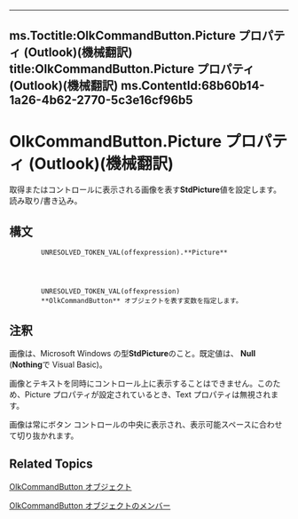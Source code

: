 

---
ms.Toctitle:OlkCommandButton.Picture プロパティ (Outlook)(機械翻訳)
title:OlkCommandButton.Picture プロパティ (Outlook)(機械翻訳)
ms.ContentId:68b60b14-1a26-4b62-2770-5c3e16cf96b5
---
# OlkCommandButton.Picture プロパティ (Outlook)(機械翻訳)




取得またはコントロールに表示される画像を表す**StdPicture**値を設定します。   読み取り/書き込み。

## 構文

            UNRESOLVED_TOKEN_VAL(offexpression).**Picture**




            UNRESOLVED_TOKEN_VAL(offexpression)
            **OlkCommandButton** オブジェクトを表す変数を指定します。



## 注釈
画像は、Microsoft Windows の型**StdPicture**のこと。既定値は、 **Null** (**Nothing**で Visual Basic)。



画像とテキストを同時にコントロール上に表示することはできません。このため、Picture プロパティが設定されているとき、Text プロパティは無視されます。



画像は常にボタン コントロールの中央に表示され、表示可能スペースに合わせて切り抜かれます。



## Related Topics

[OlkCommandButton オブジェクト](bb150211-d50a-130b-91f0-1129dba8f378.md)

[OlkCommandButton オブジェクトのメンバー](de26575e-23dc-f1f1-c64a-e58a4b1c51cb.md)





